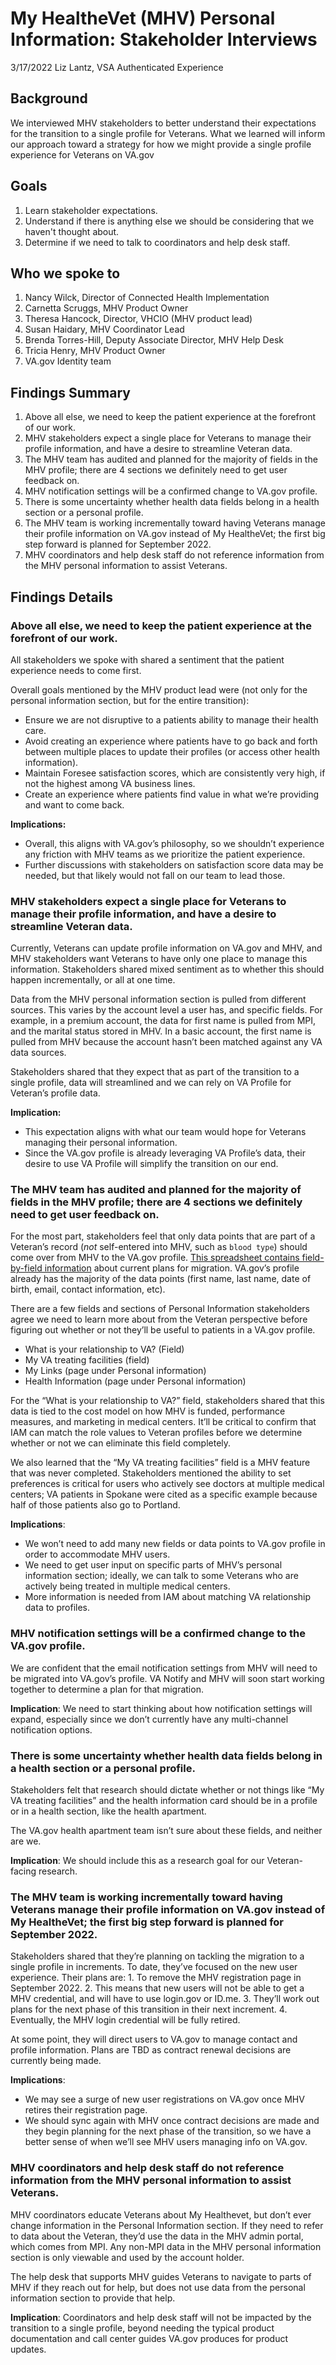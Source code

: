 # My HealtheVet (MHV) Personal Information: Stakeholder Interviews
3/17/2022
Liz Lantz, VSA Authenticated Experience

## Background
We interviewed MHV stakeholders to better understand their expectations for the transition to a single profile for Veterans. What we learned will inform our approach toward a strategy for how we might provide a single profile experience for Veterans on VA.gov

## Goals
1. Learn stakeholder expectations.
2. Understand if there is anything else we should be considering that we haven't thought about.
3. Determine if we need to talk to coordinators and help desk staff.

## Who we spoke to
1. Nancy Wilck, Director of Connected Health Implementation
2. Carnetta Scruggs, MHV Product Owner
3. Theresa Hancock, Director, VHCIO (MHV product lead)
4. Susan Haidary, MHV Coordinator Lead
5. Brenda Torres-Hill,  Deputy Associate Director, MHV Help Desk
6. Tricia Henry, MHV Product Owner
7. VA.gov Identity team

## Findings Summary
1. Above all else, we need to keep the patient experience at the forefront of our work.
2. MHV stakeholders expect a single place for Veterans to manage their profile information, and have a desire to streamline Veteran data. 
3. The MHV team has audited and planned for the majority of fields in the MHV profile; there are 4 sections we definitely need to get user feedback on.
4. MHV notification settings will be a confirmed change to VA.gov profile.
5. There is some uncertainty whether health data fields belong in a health section or a personal profile.
6. The MHV team is working incrementally toward having Veterans manage their profile information on VA.gov instead of My HealtheVet; the first big step forward is planned for September 2022.
7. MHV coordinators and help desk staff do not reference information from the MHV personal information to assist Veterans. 

## Findings Details
### Above all else, we need to keep the patient experience at the forefront of our work.
All stakeholders we spoke with shared a sentiment that the patient experience needs to come first.  

Overall goals mentioned by the MHV product lead were (not only for the personal information section, but for the entire transition):
- Ensure we are not disruptive to a patients ability to manage their health care.
- Avoid creating an experience where patients have to go back and forth between multiple places to update their profiles (or access other health information).
- Maintain Foresee satisfaction scores, which are consistently very high, if not the highest among VA business lines. 
- Create an experience where patients find value in what we’re providing and want to come back.

**Implications:** 
- Overall, this aligns with VA.gov’s philosophy, so we shouldn’t experience any friction with MHV teams as we prioritize the patient experience.
- Further discussions with stakeholders on satisfaction score data may be needed, but that likely would not fall on our team to lead those.
	
### MHV stakeholders expect a single place for Veterans to manage their profile information, and have a desire to streamline Veteran data. 
Currently, Veterans can update profile information on VA.gov and MHV, and MHV stakeholders want Veterans to have only one place to manage this information.  Stakeholders shared mixed sentiment as to whether this should happen incrementally, or all at one time.

Data from the MHV personal information section is pulled from different sources. This varies by the account level a user has, and specific fields. For example, in a premium account, the data for first name is pulled from MPI, and the marital status stored in MHV. In a basic account, the first name is pulled from MHV because the account hasn’t been matched against any VA data sources.

Stakeholders shared that they expect that as part of the transition to a single profile, data will streamlined and we can rely on VA Profile for Veteran’s profile data.

**Implication:**  
- This expectation aligns with what our team would hope for Veterans managing their personal information.
- Since the VA.gov profile is already leveraging VA Profile’s data, their desire to use VA Profile will simplify the transition on our end.


### The MHV team has audited and planned for the majority of fields in the MHV profile; there are 4 sections we definitely need to get user feedback on.

For the most part, stakeholders feel that only data points that are part of a Veteran’s record (*not* self-entered into MHV, such as `blood type`) should come over from MHV to the VA.gov profile.  [This spreadsheet contains field-by-field information](https://github.com/department-of-veterans-affairs/va.gov-team/blob/master/products/identity-personalization/profile/mhv-profile-research/comparison/mhv-profile-audit.xlsx) about current plans for migration.  VA.gov’s profile already has the majority of the data points (first name, last name, date of birth, email, contact information, etc).

There are a few fields and sections of Personal Information stakeholders agree we need to learn more about from the Veteran perspective before figuring out whether or not they’ll be useful to patients in a VA.gov profile.
- What is your relationship to VA? (Field)
- My VA treating facilities (field)
- My Links (page under Personal information)
- Health Information (page under Personal information)

For the “What is your relationship to VA?” field, stakeholders shared that this data is tied to the cost model on how MHV is funded, performance measures, and marketing in medical centers. It’ll be critical to confirm that IAM can match the role values to Veteran profiles before we determine whether or not we can eliminate this field completely.  

We also learned that the “My VA treating facilities” field is a MHV feature that was never completed.  Stakeholders mentioned the ability to set preferences is critical for users who actively see doctors at multiple medical centers; VA patients in Spokane were cited as a specific example because half of those patients also go to Portland.

**Implications**: 
- We won’t need to add many new fields or data points to VA.gov profile in order to accommodate MHV users.
- We need to get user input on specific parts of MHV’s personal information section; ideally, we can talk to some Veterans who are actively being treated in multiple medical centers.
- More information is needed from IAM about matching VA relationship data to profiles.

### MHV notification settings will be a confirmed change to the VA.gov profile.

We are confident that the email notification settings from MHV will need to be migrated into VA.gov’s profile. VA Notify and MHV will soon start working together to determine a plan for that migration.

**Implication**: We need to start thinking about how notification settings will expand, especially since we don’t currently have any multi-channel notification options.

	
### There is some uncertainty whether health data fields belong in a health section or a personal profile.
Stakeholders felt that research should dictate whether or not things like “My VA treating facilities” and the health information card should be in a profile or in a health section, like the health apartment.

The VA.gov health apartment team isn’t sure about these fields, and neither are we. 

**Implication**: We should include this as a research goal for our Veteran-facing research.


### The MHV team is working incrementally toward having Veterans manage their profile information on VA.gov instead of My HealtheVet; the first big step forward is planned for September 2022.

Stakeholders shared that they’re planning on tackling the migration to a single profile in increments. To date, they’ve focused on the new user experience. Their plans are:
	1. To remove the MHV registration page in September 2022.
	2. This means that new users will not be able to get a MHV credential, and will have to use login.gov or ID.me.
	3. They’ll work out plans for the next phase of this transition in their next increment.
	4. Eventually, the MHV login credential will be fully retired.

At some point, they will direct users to VA.gov to manage contact and profile information. Plans are TBD as contract renewal decisions are currently being made.

**Implications**:
- We may see a surge of new user registrations on VA.gov once MHV retires their registration page. 
- We should sync again with MHV once contract decisions are made and they begin planning for the next phase of the transition, so we have a better sense of when we’ll see MHV users managing info on VA.gov.

### MHV coordinators and help desk staff do not reference information from the MHV personal information to assist Veterans. 

MHV coordinators educate Veterans about My Healthevet, but don’t ever change information in the Personal Information section. If they need to refer to data about the Veteran, they’d use the data in the MHV admin portal, which comes from MPI. Any non-MPI data in the MHV personal information section is only viewable and used by the account holder.

The help desk that supports MHV guides Veterans to navigate to parts of MHV if they reach out for help, but does not use data from the personal information section to provide that help.

**Implication**: Coordinators and help desk staff will not be impacted by the transition to a single profile, beyond needing the typical product documentation and call center guides VA.gov produces for product updates.

